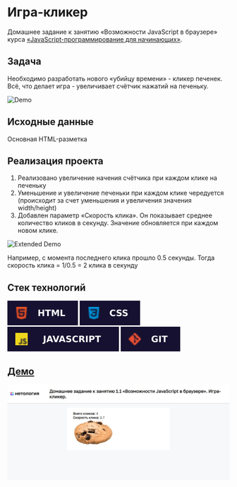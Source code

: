 # Игра-кликер

Домашнее задание к занятию «Возможности JavaScript в браузере» курса [«JavaScript-программирование для начинающих»](https://cat.2035.university/rall/course/18787/?project_id=48).

## **Задача**

Необходимо разработать нового «убийцу времени» - кликер печенек. Всё, что делает игра -
увеличивает счётчик нажатий на печеньку.

![Demo](./demo.gif)

## **Исходные данные**

Основная HTML-разметка

## **Реализация проекта**

1. Реализовано увеличение начения счётчика при каждом клике на печеньку
2. Уменьшение и увеличение печеньки при каждом клике чередуется (происходит за счет уменьшения и увеличения значения width/height)
3. Добавлен параметр «Скорость клика». Он показывает среднее количество
кликов в секунду. Значение обновляется при каждом новом клике.

![Extended Demo](./extended-demo.gif)

Например, с момента последнего клика прошло 0.5 секунды.
Тогда скорость клика = 1/0.5 = 2 клика в секунду
## **Стек технологий**
![HTML](./html.svg)
![CSS](./css.svg)
![JS](./js.svg)
![GIT](./git.svg)

## **[Демо](https://alekseeva-t-v.github.io/bhj-homeworks/js-features/cookie-clicker/task)**
![Демо](./demo.jpg)